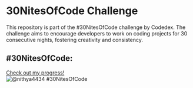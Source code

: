 # 30NitesOfCode Challenge

This repository is part of the #30NitesOfCode challenge by Codedex. The challenge aims to encourage developers to work on coding projects for 30 consecutive nights, fostering creativity and consistency.

## #30NitesOfCode:
  [Check out my progress!](https://www.codedex.io/@nithya4434/30-nites-of-code)  
  ![@nithya4434 #30NitesOfCode](https://www.codedex.io/api/petStatus?user=nithya4434)
